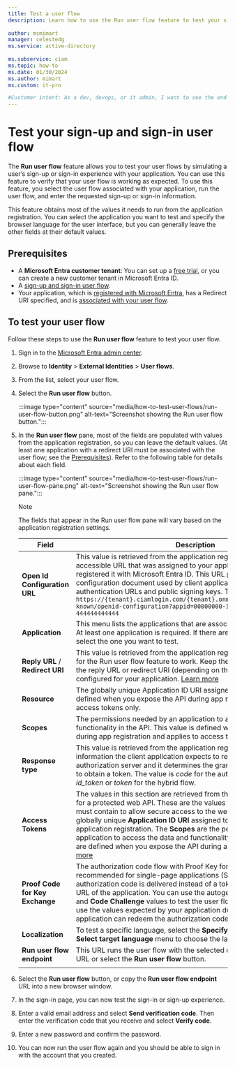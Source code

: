 ```yaml
---
title: Test a user flow
description: Learn how to use the Run user flow feature to test your sign-up and sign-in user flow for your customer-facing app.
 
author: msmimart
manager: celestedg
ms.service: active-directory
 
ms.subservice: ciam
ms.topic: how-to
ms.date: 01/30/2024
ms.author: mimart
ms.custom: it-pro

#Customer intent: As a dev, devops, or it admin, I want to see the end user's experience when they sign in to an application that uses the user flow I created.
---
```


# Test your sign-up and sign-in user flow  

The **Run user flow** feature allows you to test your user flows by simulating a user’s sign-up or sign-in experience with your application. You can use this feature to verify that your user flow is working as expected. To use this feature, you select the user flow associated with your application, run the user flow, and enter the requested sign-up or sign-in information.

This feature obtains most of the values it needs to run from the application registration. You can select the application you want to test and specify the browser language for the user interface, but you can generally leave the other fields at their default values.

## Prerequisites

- A **Microsoft Entra customer tenant**: You can set up a <a href="https://aka.ms/ciam-free-trial?wt.mc_id=ciamcustomertenantfreetrial_linkclick_content_cnl" target="_blank">free trial</a>, or you can create a new customer tenant in Microsoft Entra ID.
- A [sign-up and sign-in user flow](how-to-user-flow-sign-up-sign-in-customers.md).
- Your application, which is [registered with Microsoft Entra](how-to-register-ciam-app.md), has a Redirect URI specified, and is [associated with your user flow](how-to-user-flow-add-application.md).

## To test your user flow

Follow these steps to use the **Run user flow** feature to test your user flow.

1. Sign in to the [Microsoft Entra admin center](https://entra.microsoft.com).

1. Browse to **Identity** > **External Identities** > **User flows**.

1. From the list, select your user flow.

1. Select the **Run user flow** button.

   :::image type="content" source="media/how-to-test-user-flows/run-user-flow-button.png" alt-text="Screenshot showing the Run user flow button.":::

1. In the **Run user flow** pane, most of the fields are populated with values from the application registration, so you can leave the default values. (At least one application with a redirect URI must be associated with the user flow; see the [Prerequisites](#prerequisites)). Refer to the following table for details about each field.

   :::image type="content" source="media/how-to-test-user-flows/run-user-flow-pane.png" alt-text="Screenshot showing the Run user flow pane.":::

   > [!NOTE]
   > The fields that appear in the Run user flow pane will vary based on the application registration settings.

   |Field    |Description  |
   |---------|---------|
   |**Open Id Configuration URL**     | This value is retrieved from the application registration. It's the publicly accessible URL that was assigned to your application when you registered it with Microsoft Entra ID. This URL points to the OpenID configuration document used by client applications to find authentication URLs and public signing keys. The format is: `https://{tenant}.ciamlogin.com/{tenant}.onmicrosoft.com/v2.0/.well-known/openid-configuration?appid=00000000-1111-2222-3333-444444444444`        |
   |**Application**     | This menu lists the applications that are associated with this user flow. At least one application is required. If there are multiple applications, select the one you want to test.       |
   |**Reply URL** / **Redirect URI**   | This value is retrieved from the application registration, and is required for the Run user flow feature to work. Keep the current setting, which is the reply URL or redirect URI (depending on the protocol) that is configured for your application. [Learn more](how-to-register-ciam-app?tabs=spa#about-redirect-uri)       |
   | **Resource**         | The globally unique Application ID URI assigned to the API. This value is defined when you expose the API during app registration and applies to access tokens only. |
   | **Scopes**           | The permissions needed by an application to access the data and functionality in the API. This value is defined when you expose the API during app registration and applies to access tokens only.   |
   |**Response type**     | This value is retrieved from the application registration. It's the type of information the client application expects to receive from the authorization server and it determines the grant type that the client uses to obtain a token. The value is *code* for the authorization code flow, or *id_token* or *token* for the hybrid flow.        |
   |**Access Tokens**     | The values in this section are retrieved from the application registration for a protected web API. These are the values that the access token must contain to allow secure access to the web API. The **Resource** is the globally unique **Application ID URI** assigned to the API during application registration. The **Scopes** are the permissions needed by an application to access the data and functionality in the API. These values are defined when you expose the API during app registration. [Learn more](../../identity-platform/quickstart-configure-app-expose-web-apis)
   |**Proof Code for Key Exchange**     | The authorization code flow with Proof Key for Code Exchange (PKCE) is recommended for single-page applications (SPAs). With PKCE, an authorization code is delivered instead of a token to the specified reply URL of the application. You can use the autogenerated **Code Verifier** and **Code Challenge** values to test the user flow experience, or you can use the values expected by your application during development so the application can redeem the authorization code for a token. [Learn more](../../identity-platform/v2-oauth2-auth-code-flow?WT.mc_id=Portal-Microsoft_AAD_B2CAdmin)        |
   |**Localization**     | To test a specific language, select the **Specify ui locales** option and use **Select target language** menu to choose the language. [Learn more](how-to-customize-languages-customers.md)        |
   |**Run user flow endpoint**     | This URL runs the user flow with the selected options. You can use this URL or select the **Run user flow** button.        |
   |||

1. Select the **Run user flow** button, or copy the **Run user flow endpoint** URL into a new browser window.

1. In the sign-in page, you can now test the sign-in or sign-up experience.

1. Enter a valid email address and select **Send verification code**. Then enter the verification code that you receive and select **Verify code**.

1. Enter a new password and confirm the password.

1. You can now run the user flow again and you should be able to sign in with the account that you created.
